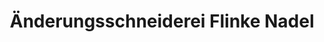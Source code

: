 ---
title: "Änderungsschneiderei Flinke Nadel"
url: /ilsfeld/aenderungsschneiderei-flinke-nadel/
shop: Schneiderei
---